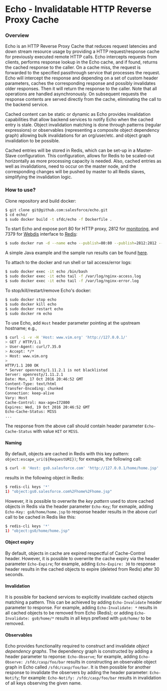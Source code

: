 # Echo - Invalidatable HTTP Reverse Proxy Cache

### Overview

Echo is an HTTP Reverse Proxy Cache that reduces request latencies and down stream resource usage by providing a HTTP request/response cache for previously executed remote HTTP calls.  Echo intercepts requests from clients, performs response lookup in the Echo cache, and if found, returns the cached response to the caller.  On a cache miss, the request is forwarded to the specified passthrough service that processes the request.  Echo will intercept the response and depending on a set of custom header parameters, caches the corresponding response and possibly invalidates older responses.  Then it will return the response to the caller.  Note that all operations are handled asynchronously.  On subsequent requests the response contents are served directly from the cache, eliminating the call to the backend service. 

Cached content can be static or dynamic as Echo provides invalidation capabilities that allow backend services to notify Echo when the cached entry is stale.  Object invalidation matching is done through patterns (regular expressions) or observables (representing a composite object dependency graph) allowing bulk invalidations for an org/user/etc. and object graph invalidation to be possible.  

Cached entries will be stored in Redis, which can be set-up in a Master-Slave configuration.  This configuration, allows for Redis to be scaled-out horizontally as more processing capacity is needed.  Also, cached entries as well as invalidations, need to occur on the master node, and the corresponding changes will be pushed by master to all Redis slaves, simplifying the invalidation logic.

### How to use?

Clone repository and build docker:
```bash
$ git clone git@github.com:salesforce/echo.git
$ cd echo/
$ sudo docker build -t sfdc/echo -f Dockerfile .
```

To start Echo and expose port 80 for HTTP proxy, 2812 for [monitoring](http://127.0.0.1:2812/), 
and 7379 for [Webdis](http://webd.is/) interface to [Redis](http://127.0.0.1:7379/INFO/):
```bash
$ sudo docker run -d --name echo --publish=80:80 --publish=2812:2812 --publish=7379:7379 sfdc/echo
```

A simple Java example and the sample run results can be found [here](https://github.com/salesforce/echo/tree/master/example). 

To attach to the docker and run shell or tail access/error logs:
```bash
$ sudo docker exec -it echo /bin/bash
$ sudo docker exec -it echo tail -f /var/log/nginx-access.log
$ sudo docker exec -it echo tail -f /var/log/nginx-error.log
```

To stop/kill/restart/remove Echo's docker:
```bash
$ sudo docker stop echo
$ sudo docker kill echo
$ sudo docker restart echo
$ sudo docker rm echo
```

To use Echo, add `Host` header parameter pointing at the upstream hostname; e.g.,
```bash
$ curl -i -v -H 'Host: www.vim.org' 'http://127.0.0.1/'
> GET / HTTP/1.1
> User-Agent: curl/7.35.0
> Accept: */*
> Host: www.vim.org
>
HTTP/1.1 200 OK
* Server openresty/1.11.2.1 is not blacklisted
Server: openresty/1.11.2.1
Date: Mon, 17 Oct 2016 20:46:52 GMT
Content-Type: text/html
Transfer-Encoding: chunked
Connection: keep-alive
Vary: Host
Cache-Control: max-age=172800
Expires: Wed, 19 Oct 2016 20:46:52 GMT
Echo-Cache-Status: MISS
...
```

The response from the above call should contain header parameter `Echo-Cache-Status` with value `HIT` or `MISS`.

#### Naming

By default, objects are cached in Redis with this key pattern: `object:escape_uri(${RequestURI})`; for exmaple, the following call:
```bash
$ curl -H 'Host: gs0.salesforce.com' 'http://127.0.0.1/home/home.jsp'
```
results in the following object in Redis:
```bash
$ redis-cli keys '*'
1) "object:gs0.salesforce.com%2Fhome%2Fhome.jsp"
```

However, it is possible to overwrite the _key pattern_ used to store cached objects in Redis via the header parameter `Echo-Key`; for exmaple, adding `Echo-Key: gs0/home/home.jsp` to response header results in the above _curl_ call to be cached in Redis like this:
```bash
$ redis-cli keys '*'
1) "object:gs0/home/home.jsp"
```

#### Object expiry

By default, objects in cache are expired respectful of Cache-Control header.  However, it is possible to overwrite the cache expiry via the header parameter `Echo-Expire`; for example, adding `Echo-Expire: 30` to response header results in the cached objects to expire (deleted from Redis) after 30 seconds.

#### Invalidation

It is possible for backend services to explicitly invalidate cached objects matching a pattern.  This can be achieved by adding `Echo-Invalidate` header parameter to response.  For example, adding `Echo-Invalidate: *` results in all cached objects to be removed from Echo (Redis); or adding `Echo-Invalidate: gs0/home/*` results in all keys prefixed with `gs0/home/` to be removed.

#### Observables

Echo provides functionality required to construct and invalidate _object dependency graphs_.  The dependency graph is constructed by adding a header parameter to reponse: `Echo-Observe`; for example, adding `Echo-Observe: /sfdc/casp/foo/bar` results in constructing an observable object graph in Echo called `/sfdc/casp/foo/bar`.  It is then possible for another response to invalidate the observers by adding the header parameter: `Echo-Notify`; for example: `Echo-Notify: /sfdc/casp/foo/bar` results in invalidation of all keys observing the given name.
